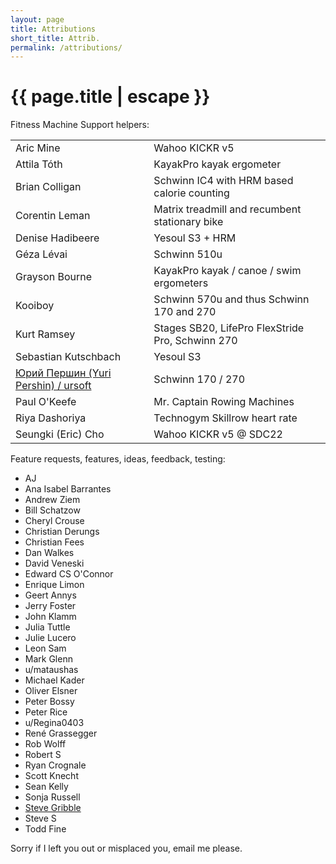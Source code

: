 ```yaml
---
layout: page
title: Attributions
short_title: Attrib.
permalink: /attributions/
---
```


<h1 class="page-title">{{ page.title | escape }}</h1>

<div class="section">
  <div class="row">
    <div class="col s12">
      Fitness Machine Support helpers:
    </div>
    <div class="col s12">
      <table border="0">
        <tr>
          <td>Aric Mine</td>
          <td>Wahoo KICKR v5</td>
        </tr>
        <tr>
          <td>Attila Tóth</td>
          <td>KayakPro kayak ergometer</td>
        </tr>
        <tr>
          <td>Brian Colligan</td>
          <td>Schwinn IC4 with HRM based calorie counting</td>
        </tr>
        <tr>
          <td>Corentin Leman</td>
          <td>Matrix treadmill and recumbent stationary bike</td>
        </tr>
        <tr>
          <td>Denise Hadibeere</td>
          <td>Yesoul S3 + HRM</td>
        </tr>
        <tr>
          <td>Géza Lévai</td>
          <td>Schwinn 510u</td>
        </tr>
        <tr>
          <td>Grayson Bourne</td>
          <td>KayakPro kayak / canoe / swim ergometers</td>
        </tr>
        <tr>
          <td>Kooiboy</td>
          <td>Schwinn 570u and thus Schwinn 170 and 270</td>
        </tr>
        <tr>
          <td>Kurt Ramsey</td>
          <td>Stages SB20, LifePro FlexStride Pro, Schwinn 270</td>
        </tr>
        <tr>
          <td>Sebastian Kutschbach</td>
          <td>Yesoul S3</td>
        </tr>
        <tr>
          <td><a href="https://github.com/ursoft/ANT_Libraries/blob/e122c007f5e1935a9b11c05e601a71f2992bad45/ANT_DLL/WROOM_esp32/WROOM_esp32.ino#L526">Юрий Першин (Yuri Pershin) / ursoft</a></td>
          <td>Schwinn 170 / 270</td>
        </tr>
        <tr>
          <td>Paul O'Keefe</td>
          <td>Mr. Captain Rowing Machines</td>
        </tr>
        <tr>
          <td>Riya Dashoriya</td>
          <td>Technogym Skillrow heart rate</td>
        </tr>
        <tr>
          <td>Seungki (Eric) Cho</td>
          <td>Wahoo KICKR v5 @ SDC22</td>
        </tr>
      </table>
    </div>
  </div>
</div>

<div class="section">
  <div class="row">
    <div class="col s12">
      Feature requests, features, ideas, feedback, testing:
    </div>
    <div class="col s12">
      <ul>
        <li>AJ</li>
        <li>Ana Isabel Barrantes</li>
        <li>Andrew Ziem</li>
        <li>Bill Schatzow</li>
        <li>Cheryl Crouse</li>
        <li>Christian Derungs</li>
        <li>Christian Fees</li>
        <li>Dan Walkes</li>
        <li>David Veneski</li>
        <li>Edward CS O'Connor</li>
        <li>Enrique Limon</li>
        <li>Geert Annys</li>
        <li>Jerry Foster</li>
        <li>John Klamm</li>
        <li>Julia Tuttle</li>
        <li>Julie Lucero</li>
        <li>Leon Sam</li>
        <li>Mark Glenn</li>
        <li>u/mataushas</li>
        <li>Michael Kader</li>
        <li>Oliver Elsner</li>
        <li>Peter Bossy</li>
        <li>Peter Rice</li>
        <li>u/Regina0403</li>
        <li>René Grassegger</li>
        <li>Rob Wolff</li>
        <li>Robert S</li>
        <li>Ryan Crognale</li>
        <li>Scott Knecht</li>
        <li>Sean Kelly</li>
        <li>Sonja Russell</li>
        <li><a href="https://www.gribble.org/cycling/power_v_speed.html">Steve Gribble</a></li>
        <li>Steve S</li>
        <li>Todd Fine</li>
      </ul>
	  </div>
  </div>
</div>

<div class="section">
  <div class="row">
    <div class="col s12">
      Sorry if I left you out or misplaced you, email me please.
    </div>
  </div>
</div>

<div class="divider"></div>
